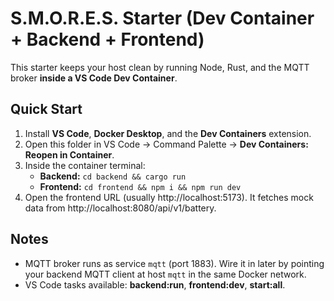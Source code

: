 # S.M.O.R.E.S. Starter (Dev Container + Backend + Frontend)

This starter keeps your host clean by running Node, Rust, and the MQTT broker **inside a VS Code Dev Container**.

## Quick Start
1. Install **VS Code**, **Docker Desktop**, and the **Dev Containers** extension.
2. Open this folder in VS Code → Command Palette → **Dev Containers: Reopen in Container**.
3. Inside the container terminal:
   - **Backend:** `cd backend && cargo run`
   - **Frontend:** `cd frontend && npm i && npm run dev`
4. Open the frontend URL (usually http://localhost:5173). It fetches mock data from http://localhost:8080/api/v1/battery.

## Notes
- MQTT broker runs as service `mqtt` (port 1883). Wire it in later by pointing your backend MQTT client at host `mqtt` in the same Docker network.
- VS Code tasks available: **backend:run**, **frontend:dev**, **start:all**.
